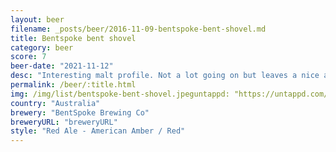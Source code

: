```yaml
---
layout: beer
filename: _posts/beer/2016-11-09-bentspoke-bent-shovel.md
title: Bentspoke bent shovel
category: beer
score: 7
beer-date: "2021-11-12"
desc: "Interesting malt profile. Not a lot going on but leaves a nice after taste"
permalink: /beer/:title.html
img: /img/list/bentspoke-bent-shovel.jpeguntappd: "https://untappd.com/b/bentspoke-brewing-co-bent-shovel/3100996"
country: "Australia"
brewery: "BentSpoke Brewing Co"
breweryURL: "breweryURL"
style: "Red Ale - American Amber / Red"
---
```

